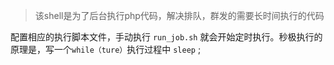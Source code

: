 >该shell是为了后台执行php代码，解决排队，群发的需要长时间执行的代码

配置相应的执行脚本文件，手动执行 `run_job.sh` 就会开始定时执行。秒极执行的原理是，写一个`while（ture）`执行过程中 `sleep` ;
